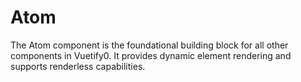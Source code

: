# Atom

The Atom component is the foundational building block for all other components in Vuetify0. It provides dynamic element rendering and supports renderless capabilities.

<DocsPageFeatures :frontmatter />
